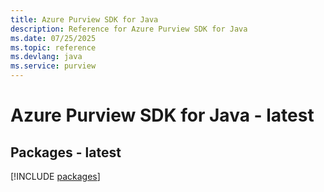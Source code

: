 ```yaml
---
title: Azure Purview SDK for Java
description: Reference for Azure Purview SDK for Java
ms.date: 07/25/2025
ms.topic: reference
ms.devlang: java
ms.service: purview
---
```

# Azure Purview SDK for Java - latest
## Packages - latest
[!INCLUDE [packages](purview-index.md)]
